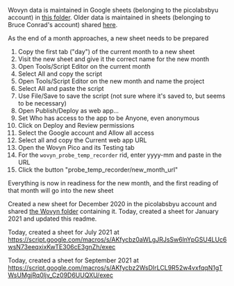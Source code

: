 Wovyn data is maintained in Google sheets (belonging to the picolabsbyu account)
in [this folder](https://drive.google.com/drive/folders/1UO_bCpsOp7Lqnn8ruhHST4kHj2yPri4l?usp=sharing).
Older data is maintained in sheets (belonging to Bruce Conrad's account) shared [here](https://drive.google.com/drive/folders/0B7J3rT8gOrIDQndTN1BuX19SeEU?usp=sharing).

As the end of a month approaches, a new sheet needs to be prepared

1. Copy the first tab ("day") of the current month to a new sheet
1. Visit the new sheet and give it the correct name for the new month
1. Open Tools/Script Editor on the current month
1. Select All and copy the script
1. Open Tools/Script Editor on the new month and name the project
1. Select All and paste the script
1. Use File/Save to save the script (not sure where it's saved to, but seems to be necessary)
1. Open Publish/Deploy as web app... 
1. Set Who has access to the app to be Anyone, even anonymous
1. Click on Deploy and Review permissions
1. Select the Google account and Allow all access
1. Select all and copy the Current web app URL
1. Open the Wovyn Pico and its Testing tab
1. For the `wovyn_probe_temp_recorder` rid, enter yyyy-mm and paste in the URL
1. Click the button "probe_temp_recorder/new_month_url"

Everything is now in readiness for the new month, and the first reading of that month will go into the new sheet

Created a new sheet for December 2020 in the picolabsbyu account and shared [the Wovyn folder](https://drive.google.com/drive/folders/1UO_bCpsOp7Lqnn8ruhHST4kHj2yPri4l?usp=sharing) containing it.
Today, created a sheet for January 2021 and updated this readme.

Today, created a sheet for July 2021 at https://script.google.com/macros/s/AKfycbz0aWLgJRJsSw6lnYpGSU4LUc6wsN73eeqxixKwTE306cE3gnZh/exec

Today, created a sheet for September 2021 at https://script.google.com/macros/s/AKfycbz2WsDIrLCL9R52w4vxfqqN1gTWsUMgjRq0ljv_Cz09D6UUQXU/exec
